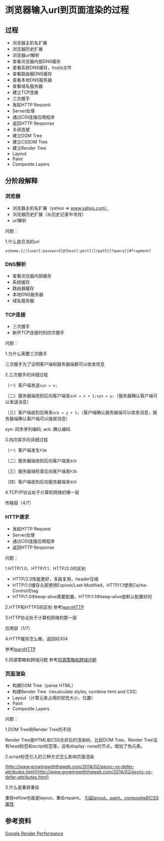 # 浏览器输入url到页面渲染的过程

## 过程

* 浏览器主机名扩展
* 浏览器历史扩展
* 浏览器url解析
* 查看浏览器内部DNS缓存
* 查看系统DNS缓存，hosts文件
* 查看路由器DNS缓存
* 查看本地DNS服务器
* 查看域名服务器
* 建立TCP连接
* 三次握手
* 发起HTTP Request
* Server处理
* 通过CGI连接应用程序
* 返回HTTP Response
* 关闭连接
* 建立DOM Tree
* 建立CSSOM Tree
* 建立Render Tree
* Layout
* Paint
* Composite Layers

## 分阶段解释
### 浏览器
* 浏览器主机名扩展（yahoo => www.yahoo.com）
* 浏览器历史扩展（从历史记录中寻找）
* url解析

问题：

1.什么是合法的url

    scheme:[//[user[:password]@]host[:port]][/path][?query][#fragment]

### DNS解析
* 查看浏览器内部缓存
* 系统缓存
* 路由器缓存
* 本地DNS服务器
* 域名服务器

### TCP连接
* 三次握手
* 断开TCP连接时的四次握手

问题：

1.为什么需要三次握手

三次握手为了证明客户端和服务器端都可以收发信息

2.三次握手的详细过程

（一）客户端发送`syn = x;`

（二）服务器端收到后向客户端发`ack = x + 1;syn = y;`（服务器确认客户端可以发送消息）

（三）客户端收到后再发`ack = y + 1;`（客户端确认服务器端可以收发消息，服务器端确认客户端可以接收消息）

syn: 同步序列编码; ack: 确认编码

3.四次挥手的详细过程

（一）客户端发生`FIN`

（二）服务器端收到后向客户端发`ACK`

（三）服务器端检查后向客户端发`FIN`

（四）客户端收到后向服务器端发`ACK`

4.TCP/IP协议处于计算机网络的哪一层

传输层（4/7）

### HTTP请求
* 发起HTTP Request
* Server处理
* 通过CGI连接应用程序
* 返回HTTP Response

问题：

1.HTTP/1.0、HTTP/1.1、HTTP/2.0的区别
* HTTP/2.0性能更好，多路复用，header压缩
* HTTP/1.0缓存头部使用Expires/Last-Modified，HTTP/1.1使用Cache-Control/Etag
* HTTP/1.0中keep-alive需要配置，HTTP/1.1中keep-alive是默认配置好的

2.HTTP和HTTPS的区别
参考[learnHTTP](https://github.com/freedomcly/learnHTTP/blob/master/server/simple-https.js)

3.HTTP协议处于计算机网络的那一层

应用层（1/7）

4.HTTP缓存怎么做，返回码304

参考[learnHTTP](https://github.com/freedomcly/learnHTTP#http-%E7%BC%93%E5%AD%98)

5.同源策略和跨域问题
参考[同源策略和跨域问题](同源策略和跨域问题.md)

### 页面渲染
* 构建DOM Tree（parse HTML）
* 构建Render Tree（recalculate styles, combine html and CSS）
* Layout（计算元素占用的视觉大小、位置）
* Paint
* Composite Layers

问题：

1.DOM Tree和Render Tree的不同

Render Tree是HTML和CSS合并后的渲染树。比起DOM Tree，Render Tree没有head标签和script标签等，没有display: none的节点，增加了伪元素。

2.script标签引入的三种方式怎么影响页面渲染

[http://www.growingwiththeweb.com/2014/02/async-vs-defer-attributes.html](http://www.growingwiththeweb.com/2014/02/async-vs-defer-attributes.html)

3.什么是重排重绘

重排reflow也就是layout，重绘repaint。
[引起layout、paint、composite的CSS属性](https://csstriggers.com/)

## 参考资料

[Google Render Performance](https://developers.google.com/web/fundamentals/performance/rendering/)